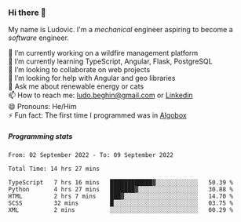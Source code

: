 ### Hi there 👋

My name is Ludovic. I'm a *mechanical* engineer aspiring to become a *software* engineer.

 🔭 I’m currently working on a wildfire management platform<br/>
 🌱 I’m currently learning TypeScript, Angular, Flask, PostgreSQL<br/>
 👯 I’m looking to collaborate on web projects<br/>
 🤔 I’m looking for help with Angular and geo libraries<br/>
 💬 Ask me about renewable energy or cats<br/>
 📫 How to reach me: ludo.beghin@gmail.com or [Linkedin](https://www.linkedin.com/in/ludovic-beghin/)<br/>
 😄 Pronouns: He/Him<br/>
 ⚡ Fun fact: The first time I programmed was in [Algobox](https://fr.wikipedia.org/wiki/Algobox)<br/>

##### Programming stats
<!--START_SECTION:waka-->

```text
From: 02 September 2022 - To: 09 September 2022

Total Time: 14 hrs 27 mins

TypeScript   7 hrs 16 mins   ████████████▓░░░░░░░░░░░░   50.39 %
Python       4 hrs 27 mins   ███████▓░░░░░░░░░░░░░░░░░   30.88 %
HTML         2 hrs 7 mins    ███▓░░░░░░░░░░░░░░░░░░░░░   14.70 %
SCSS         32 mins         █░░░░░░░░░░░░░░░░░░░░░░░░   03.75 %
XML          2 mins          ░░░░░░░░░░░░░░░░░░░░░░░░░   00.29 %
```

<!--END_SECTION:waka-->
